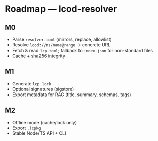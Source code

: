 # Roadmap — lcod-resolver

## M0
- Parse `resolver.toml` (mirrors, replace, allowlist)
- Resolve `lcod://ns/name@range` → concrete URL
- Fetch & read `lcp.toml`; fallback to `index.json` for non-standard files
- Cache + sha256 integrity

## M1
- Generate `lcp.lock`
- Optional signatures (sigstore)
- Export metadata for RAG (title, summary, schemas, tags)

## M2
- Offline mode (cache/lock only)
- Export `.lcpkg`
- Stable Node/TS API + CLI
